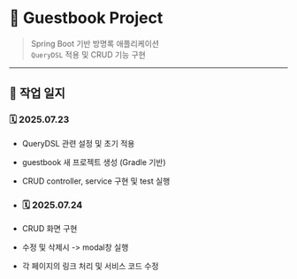 # 📘 Guestbook Project

> Spring Boot 기반 방명록 애플리케이션  
> `QueryDSL` 적용 및 CRUD 기능 구현

---

## 📅 작업 일지

### 🗓️ 2025.07.23

- QueryDSL 관련 설정 및 초기 적용
- guestbook 새 프로젝트 생성 (Gradle 기반)
- CRUD controller, service 구현 및 test 실행

- ### 🗓️ 2025.07.24

- CRUD 화면 구현
- 수정 및 삭제시 -> modal창 실행
- 각 페이지의 링크 처리 및 서비스 코드 수정
